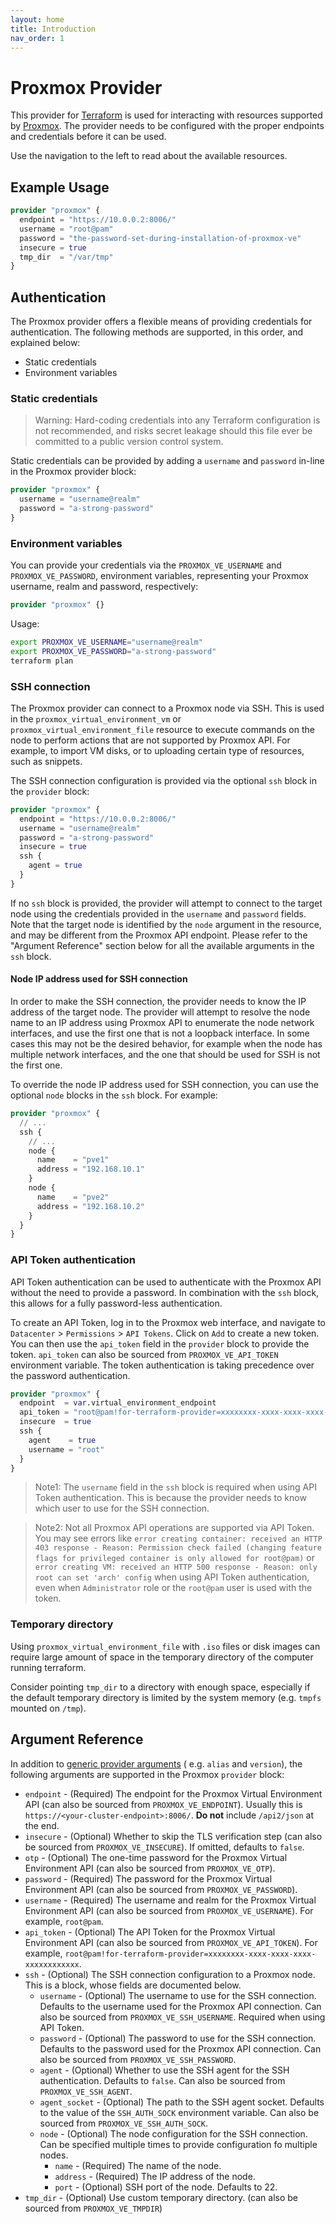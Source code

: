 ```yaml
---
layout: home
title: Introduction
nav_order: 1
---
```


# Proxmox Provider

This provider for [Terraform](https://www.terraform.io/) is used for interacting
with resources supported by [Proxmox](https://www.proxmox.com/en/). The provider
needs to be configured with the proper endpoints and credentials before it can
be used.

Use the navigation to the left to read about the available resources.

## Example Usage

```terraform
provider "proxmox" {
  endpoint = "https://10.0.0.2:8006/"
  username = "root@pam"
  password = "the-password-set-during-installation-of-proxmox-ve"
  insecure = true
  tmp_dir  = "/var/tmp"
}
```

## Authentication

The Proxmox provider offers a flexible means of providing credentials for
authentication. The following methods are supported, in this order, and
explained below:

- Static credentials
- Environment variables

### Static credentials

> Warning: Hard-coding credentials into any Terraform configuration is not
> recommended, and risks secret leakage should this file ever be committed to a
> public version control system.

Static credentials can be provided by adding a `username` and `password` in-line
in the Proxmox provider block:

```terraform
provider "proxmox" {
  username = "username@realm"
  password = "a-strong-password"
}
```

### Environment variables

You can provide your credentials via the `PROXMOX_VE_USERNAME`
and `PROXMOX_VE_PASSWORD`, environment variables, representing your Proxmox
username, realm and password, respectively:

```terraform
provider "proxmox" {}
```

Usage:

```sh
export PROXMOX_VE_USERNAME="username@realm"
export PROXMOX_VE_PASSWORD="a-strong-password"
terraform plan
```

### SSH connection

The Proxmox provider can connect to a Proxmox node via SSH. This is used in
the `proxmox_virtual_environment_vm` or `proxmox_virtual_environment_file`
resource to execute commands on the node to perform actions that are not
supported by Proxmox API. For example, to import VM disks, or to uploading
certain type of resources, such as snippets.

The SSH connection configuration is provided via the optional `ssh` block in
the `provider` block:

```terraform
provider "proxmox" {
  endpoint = "https://10.0.0.2:8006/"
  username = "username@realm"
  password = "a-strong-password"
  insecure = true
  ssh {
    agent = true
  }
}
```

If no `ssh` block is provided, the provider will attempt to connect to the
target node using the credentials provided in the `username` and `password`
fields.
Note that the target node is identified by the `node` argument in the resource,
and may be different from the Proxmox API endpoint. Please refer to the
"Argument Reference" section below for all the available arguments in the `ssh`
block.

#### Node IP address used for SSH connection

In order to make the SSH connection, the provider needs to know the IP address
of the target node. The provider will attempt to resolve the
node name to an IP address using Proxmox API to enumerate the node network
interfaces, and use the first one that is not a loopback interface. In some
cases this may not be the desired behavior, for example when the node has
multiple network interfaces, and the one that should be used for SSH is not the
first one.

To override the node IP address used for SSH connection, you can use the
optional `node` blocks in the `ssh` block. For example:

```terraform
provider "proxmox" {
  // ...
  ssh {
    // ...
    node {
      name    = "pve1"
      address = "192.168.10.1"
    }
    node {
      name    = "pve2"
      address = "192.168.10.2"
    }
  }
}

```

### API Token authentication

API Token authentication can be used to authenticate with the Proxmox API
without the need to provide a password. In combination with the `ssh` block,
this allows for a fully password-less authentication.

To create an API Token, log in to the Proxmox web interface, and navigate to
`Datacenter` > `Permissions` > `API Tokens`. Click on `Add` to create a new
token. You can then use the `api_token` field in the `provider` block to provide
the token. `api_token` can also be sourced from `PROXMOX_VE_API_TOKEN`
environment variable. The token authentication is taking precedence over the
password authentication.

```terraform
provider "proxmox" {
  endpoint  = var.virtual_environment_endpoint
  api_token = "root@pam!for-terraform-provider=xxxxxxxx-xxxx-xxxx-xxxx-xxxxxxxxxxxx"
  insecure  = true
  ssh {
    agent    = true
    username = "root"
  }
}
```

> Note1: The `username` field in the `ssh` block is required when using API
> Token authentication. This is because the provider needs to know which user to
> use for the SSH connection.

> Note2: Not all Proxmox API operations are supported via API Token. You may see
> errors like
`error creating container: received an HTTP 403 response - Reason: Permission check
failed (changing feature flags for privileged container is only allowed for root@pam)`
> or
`error creating VM: received an HTTP 500 response - Reason: only root can set 'arch' config`
> when using API Token authentication, even when `Administrator` role or
> the `root@pam` user is used with the token.

### Temporary directory

Using `proxmox_virtual_environment_file` with `.iso` files or disk images can require
large amount of space in the temporary directory of the computer running terraform.

Consider pointing `tmp_dir` to a directory with enough space, especially if the default
temporary directory is limited by the system memory (e.g. `tmpfs` mounted
on `/tmp`).

## Argument Reference

In addition
to [generic provider arguments](https://www.terraform.io/docs/configuration/providers.html) (
e.g. `alias` and `version`), the following arguments are supported in the
Proxmox `provider` block:

- `endpoint` - (Required) The endpoint for the Proxmox Virtual Environment
  API (can also be sourced from `PROXMOX_VE_ENDPOINT`). Usually this is
  `https://<your-cluster-endpoint>:8006/`. **Do not** include `/api2/json` at
  the end.
- `insecure` - (Optional) Whether to skip the TLS verification step (can
  also be sourced from `PROXMOX_VE_INSECURE`). If omitted, defaults
  to `false`.
- `otp` - (Optional) The one-time password for the Proxmox Virtual
  Environment API (can also be sourced from `PROXMOX_VE_OTP`).
- `password` - (Required) The password for the Proxmox Virtual Environment
  API (can also be sourced from `PROXMOX_VE_PASSWORD`).
- `username` - (Required) The username and realm for the Proxmox Virtual
  Environment API (can also be sourced from `PROXMOX_VE_USERNAME`). For
  example, `root@pam`.
- `api_token` - (Optional) The API Token for the Proxmox Virtual
  Environment API (can also be sourced from `PROXMOX_VE_API_TOKEN`). For
  example, `root@pam!for-terraform-provider=xxxxxxxx-xxxx-xxxx-xxxx-xxxxxxxxxxxx`.
- `ssh` - (Optional) The SSH connection configuration to a Proxmox node. This is
  a block, whose fields are documented below.
    - `username` - (Optional) The username to use for the SSH connection.
      Defaults to the username used for the Proxmox API connection. Can also be
      sourced from `PROXMOX_VE_SSH_USERNAME`. Required when using API Token.
    - `password` - (Optional) The password to use for the SSH connection.
      Defaults to the password used for the Proxmox API connection. Can also be
      sourced from `PROXMOX_VE_SSH_PASSWORD`.
    - `agent` - (Optional) Whether to use the SSH agent for the SSH
      authentication. Defaults to `false`. Can also be sourced
      from `PROXMOX_VE_SSH_AGENT`.
    - `agent_socket` - (Optional) The path to the SSH agent socket.
      Defaults to the value of the `SSH_AUTH_SOCK` environment variable. Can
      also be sourced from `PROXMOX_VE_SSH_AUTH_SOCK`.
    - `node` - (Optional) The node configuration for the SSH connection. Can be
      specified multiple times to provide configuration fo multiple nodes.
        - `name` - (Required) The name of the node.
        - `address` - (Required) The IP address of the node.
        - `port` - (Optional) SSH port of the node. Defaults to 22.
- `tmp_dir` - (Optional) Use custom temporary directory. (can also be sourced from `PROXMOX_VE_TMPDIR`)